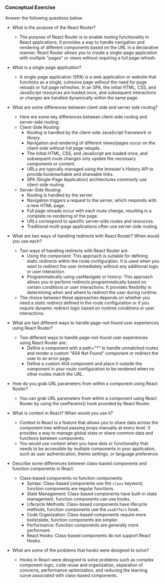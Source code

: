 ### Conceptual Exercise

Answer the following questions below:

- What is the purpose of the React Router?
	- The purpose of React Router is to enable routing functionality in React applications. It provides a way to handle navigation and rendering of different components based on the URL in a declarative manner. React Router allows you to create a single-page application with multiple "pages" or views without requiring a full page refresh.

- What is a single page application?
	- A single-page application (SPA) is a web application or website that functions as a single, cohesive page without the need for page reloads or full page refreshes. In an SPA, the initial HTML, CSS, and JavaScript resources are loaded once, and subsequent interactions or changes are handled dynamically within the same page. 

- What are some differences between client side and server side routing?
	- Here are some key differences between client-side routing and server-side routing:
	- Client-Side Routing:
		- Routing is handled by the client-side JavaScript framework or library.
		- Navigation and rendering of different views/pages occur on the client-side without full page reloads.
		- The initial HTML, CSS, and JavaScript are loaded once, and subsequent route changes only update the necessary components or content.
		- URLs are typically managed using the browser's History API to provide bookmarkable and shareable links.
		- SPA (Single-Page Application) architectures commonly use client-side routing.
	- Server-Side Routing:
		- Routing is handled by the server.
		- Navigation triggers a request to the server, which responds with a new HTML page.
		- Full page reloads occur with each route change, resulting in a complete re-rendering of the page.
		- URLs correspond to specific server-side routes and resources.
		- Traditional multi-page applications often use server-side routing.

- What are two ways of handling redirects with React Router? When would you use each?
	- Two ways of handling redirects with React Router are:
		- Using the <Redirect> component: This approach is suitable for defining static redirects within the route configuration. It is used when you want to redirect the user immediately without any additional logic or user interaction.
		- Programmatically using useNavigate or history: This approach allows you to perform redirects programmatically based on certain conditions or user interactions. It provides flexibility in determining when and where to redirect the user during runtime.
	- The choice between these approaches depends on whether you need a static redirect defined in the route configuration or if you require dynamic redirect logic based on runtime conditions or user interactions.

- What are two different ways to handle page-not-found user experiences using React Router?
	- Two different ways to handle page-not-found user experiences using React Router are:
		- Define a <Route> component with a path="*" to handle unmatched routes and render a custom "404 Not Found" component or redirect the user to an error page.
		- Define a custom 404 component and place it outside the <Switch> component in your route configuration to be rendered when no other routes match the URL. 

- How do you grab URL parameters from within a component using React Router?
	- You can grab URL parameters from within a component using React Router by using the useParams() hook provided by React Router.
	
- What is context in React? When would you use it?
	- Context in React is a feature that allows you to share data across the component tree without passing props manually at every level. It provides a way to manage global state or share common data and functions between components.
	- You would use context when you have data or functionality that needs to be accessible by multiple components in your application, such as user authentication, theme settings, or language preference.

- Describe some differences between class-based components and function
  components in React.
	- Class-based components vs function components:
		- Syntax: Class-based components use the `class` keyword, function components are regular functions.
		- State Management: Class-based components have built-in state management, function components can use hooks.
		- Lifecycle Methods: Class-based components have lifecycle methods, function components use the `useEffect` hook.
		- Code Organization: Class-based components require more boilerplate, function components are simpler.
		- Performance: Function components are generally more performant.
		- React Hooks: Class-based components do not support React Hooks.

- What are some of the problems that hooks were designed to solve?
	- Hooks in React were designed to solve problems such as complex component logic, code reuse and organization, separation of concerns, performance optimization, and reducing the learning curve associated with class-based components.